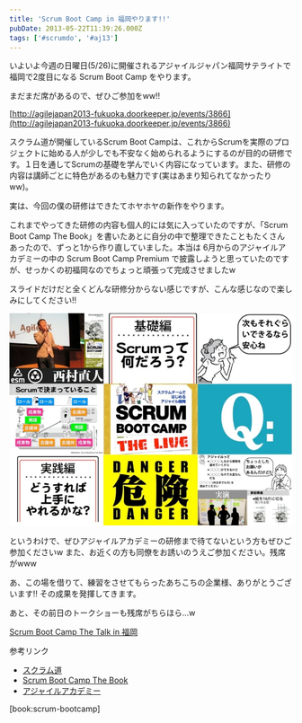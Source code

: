 ```yaml
---
title: 'Scrum Boot Camp in 福岡やります!!'
pubDate: 2013-05-22T11:39:26.000Z
tags: ['#scrumdo', '#aj13']
---
```


いよいよ今週の日曜日(5/26)に開催されるアジャイルジャパン福岡サテライトで福岡で2度目になる Scrum Boot Camp をやります。

まだまだ席があるので、ぜひご参加をww!!

[http://agilejapan2013-fukuoka.doorkeeper.jp/events/3866](http://agilejapan2013-fukuoka.doorkeeper.jp/events/3866)

スクラム道が開催しているScrum Boot Campは、これからScrumを実際のプロジェクトに始める人が少しでも不安なく始められるようにするのが目的の研修です。１日を通してScrumの基礎を学んでいく内容になっています。また、研修の内容は講師ごとに特色があるのも魅力です(実はあまり知られてなかったりww)。

実は、今回の僕の研修はできたてホヤホヤの新作をやります。

これまでやってきた研修の内容も個人的には気に入っていたのですが、「Scrum Boot Camp The Book」を書いたあとに自分の中で整理できたこともたくさんあったので、ずっと1から作り直していました。本当は 6月からのアジャイルアカデミーの中の Scrum Boot Camp Premium で披露しようと思っていたのですが、せっかくの初福岡なのでちょっと頑張って完成させましたw

スライドだけだと全くどんな研修分からない感じですが、こんな感じなので楽しみにしてください!!

![f:id:nawoto:20130522203105j:image:w640](/images/backtrace/2013/05/22/20130522203105.webp)

というわけで、ぜひアジャイルアカデミーの研修まで待てないという方もぜひご参加くださいw また、お近くの方も同僚をお誘いのうえご参加ください。残席がwww

あ、この場を借りて、練習をさせてもらったあちこちの企業様、ありがとうございます!! その成果を発揮してきます。

あと、その前日のトークショーも残席がちらほら...w

[Scrum Boot Camp The Talk in 福岡](http://connpass.com/event/2363/)

参考リンク

- [スクラム道](https://www.facebook.com/TaoOfScrum)
- [Scrum Boot Camp The Book](https://www.facebook.com/ScrumBootCampTheBook)
- [アジャイルアカデミー](https://www.facebook.com/AgileAcademy.jp)

[book:scrum-bootcamp]
